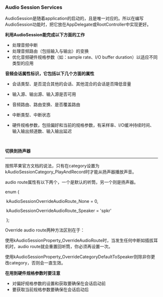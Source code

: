 ### Audio Session Services



AudioSession是随着application的启动的，且是唯一对应的。所以在编写AudioSession功能时，把它放在AppDelegate或RootController中实现更好。

**利用AudioSession能完成以下方面的工作**

- 处理音频中断
- 处理音频路由（包括输入与输出）的变换
- 优化音频硬件规格参数（如：sample rate、I/O buffer duration）以适应不同类型的应用

**音频会话属性标识，它包括以下几个方面的属性**

- 会话类型、是否混合其他的会话、其他混合的会话是否降低音量

- 输入源、输出源、输入源是否可用

- 音频路由、路由变换、是否覆盖路由

- 中断类型、中断状态

- 硬件规格参数，包括偏好和当前的规格参数，有采样率、I/O缓冲持续时间、输入输出频道数、输入输出延迟

  ​

**切换到扬声器**

****

按照苹果官方文档的说法，只有在category设置为kAudioSessionCategory_PlayAndRecord时才能从扬声器播放声音。

audio route属性有以下两个，一个是默认的听筒，另一个则是扬声器。

enum {   

​     kAudioSessionOverrideAudioRoute_None    = 0,  

​     kAudioSessionOverrideAudioRoute_Speaker = 'spkr'  

​    };  

Override audio route两种方法区别在于：

使用kAudioSessionProperty_OverrideAudioRoute时，当发生任何中断如插拔耳机时，audio route就会重置回听筒，你必须再设置一次。

使用kAudioSessionProperty_OverrideCategoryDefaultToSpeaker则除非你更改category，否则会一直生效。

**在用到硬件规格参数时要注意**

- 对偏好规格参数的设置和获取要确保在会话启动前
- 要获取当前规格参数要确保在会话启动后